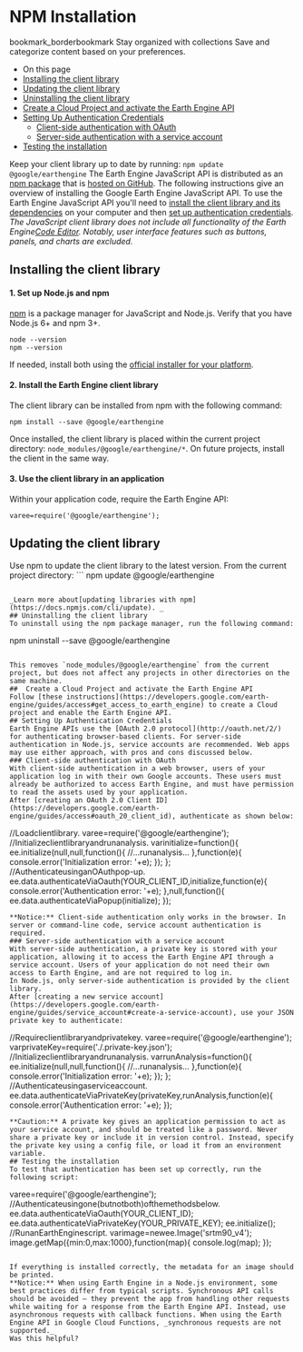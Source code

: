  
#  NPM Installation 
bookmark_borderbookmark Stay organized with collections  Save and categorize content based on your preferences.
  * On this page
  * [Installing the client library](https://developers.google.com/earth-engine/guides/npm_install#installing-the-client-library)
  * [Updating the client library](https://developers.google.com/earth-engine/guides/npm_install#updating-the-client-library)
  * [Uninstalling the client library](https://developers.google.com/earth-engine/guides/npm_install#uninstalling-the-client-library)
  * [ Create a Cloud Project and activate the Earth Engine API ](https://developers.google.com/earth-engine/guides/npm_install#create-a-cloud-project-and-activate-the-earth-engine-api)
  * [Setting Up Authentication Credentials](https://developers.google.com/earth-engine/guides/npm_install#setting-up-authentication-credentials)
    * [Client-side authentication with OAuth](https://developers.google.com/earth-engine/guides/npm_install#client-side-authentication-with-oauth)
    * [Server-side authentication with a service account](https://developers.google.com/earth-engine/guides/npm_install#server-side-authentication-with-a-service-account)
  * [Testing the installation](https://developers.google.com/earth-engine/guides/npm_install#testing-the-installation)


Keep your client library up to date by running: `npm update @google/earthengine`
The Earth Engine JavaScript API is distributed as an [npm package](https://www.npmjs.com/package/@google/earthengine) that is [hosted on GitHub](https://github.com/google/earthengine-api). The following instructions give an overview of installing the Google Earth Engine JavaScript API. To use the Earth Engine JavaScript API you'll need to [install the client library and its dependencies](https://developers.google.com/earth-engine/guides/npm_install#installing-the-client-library) on your computer and then [set up authentication credentials](https://developers.google.com/earth-engine/guides/npm_install#setting-up-authentication-credentials).
_The JavaScript client library does not include all functionality of the Earth Engine[Code Editor](https://developers.google.com/earth-engine/guides/playground). Notably, user interface features such as buttons, panels, and charts are excluded._
## Installing the client library
#### 1. Set up Node.js and npm
[npm](https://www.npmjs.com/) is a package manager for JavaScript and Node.js. Verify that you have Node.js 6+ and npm 3+.
```
node --version
npm --version
```

If needed, install both using the [official installer for your platform](https://nodejs.org/en/download/).
#### 2. Install the Earth Engine client library
The client library can be installed from npm with the following command:
```
npm install --save @google/earthengine
```

Once installed, the client library is placed within the current project directory: `node_modules/@google/earthengine/*`. On future projects, install the client in the same way.
#### 3. Use the client library in an application
Within your application code, require the Earth Engine API:
```
varee=require('@google/earthengine');
```

## Updating the client library
Use npm to update the client library to the latest version. From the current project directory: ```
npm update @google/earthengine
```

_Learn more about[updating libraries with npm](https://docs.npmjs.com/cli/update). _
## Uninstalling the client library
To uninstall using the npm package manager, run the following command:
```
npm uninstall --save @google/earthengine
```

This removes `node_modules/@google/earthengine` from the current project, but does not affect any projects in other directories on the same machine.
##  Create a Cloud Project and activate the Earth Engine API 
Follow [these instructions](https://developers.google.com/earth-engine/guides/access#get_access_to_earth_engine) to create a Cloud project and enable the Earth Engine API. 
## Setting Up Authentication Credentials
Earth Engine APIs use the [OAuth 2.0 protocol](http://oauth.net/2/) for authenticating browser-based clients. For server-side authentication in Node.js, service accounts are recommended. Web apps may use either approach, with pros and cons discussed below.
### Client-side authentication with OAuth
With client-side authentication in a web browser, users of your application log in with their own Google accounts. These users must already be authorized to access Earth Engine, and must have permission to read the assets used by your application.
After [creating an OAuth 2.0 Client ID](https://developers.google.com/earth-engine/guides/access#oauth_20_client_id), authenticate as shown below:
```
//Loadclientlibrary.
varee=require('@google/earthengine');
//Initializeclientlibraryandrunanalysis.
varinitialize=function(){
ee.initialize(null,null,function(){
//...runanalysis...
},function(e){
console.error('Initialization error: '+e);
});
};
//AuthenticateusinganOAuthpop-up.
ee.data.authenticateViaOauth(YOUR_CLIENT_ID,initialize,function(e){
console.error('Authentication error: '+e);
},null,function(){
ee.data.authenticateViaPopup(initialize);
});
```
**Notice:** Client-side authentication only works in the browser. In server or command-line code, service account authentication is required.
### Server-side authentication with a service account
With server-side authentication, a private key is stored with your application, allowing it to access the Earth Engine API through a service account. Users of your application do not need their own access to Earth Engine, and are not required to log in.
In Node.js, only server-side authentication is provided by the client library.
After [creating a new service account](https://developers.google.com/earth-engine/guides/service_account#create-a-service-account), use your JSON private key to authenticate:
```
//Requireclientlibraryandprivatekey.
varee=require('@google/earthengine');
varprivateKey=require('./.private-key.json');
//Initializeclientlibraryandrunanalysis.
varrunAnalysis=function(){
ee.initialize(null,null,function(){
//...runanalysis...
},function(e){
console.error('Initialization error: '+e);
});
};
//Authenticateusingaserviceaccount.
ee.data.authenticateViaPrivateKey(privateKey,runAnalysis,function(e){
console.error('Authentication error: '+e);
});
```
**Caution:** A private key gives an application permission to act as your service account, and should be treated like a password. Never share a private key or include it in version control. Instead, specify the private key using a config file, or load it from an environment variable.
## Testing the installation
To test that authentication has been set up correctly, run the following script:
```
varee=require('@google/earthengine');
//Authenticateusingone(butnotboth)ofthemethodsbelow.
ee.data.authenticateViaOauth(YOUR_CLIENT_ID);
ee.data.authenticateViaPrivateKey(YOUR_PRIVATE_KEY);
ee.initialize();
//RunanEarthEnginescript.
varimage=newee.Image('srtm90_v4');
image.getMap({min:0,max:1000},function(map){
console.log(map);
});
```

If everything is installed correctly, the metadata for an image should be printed.
**Notice:** When using Earth Engine in a Node.js environment, some best practices differ from typical scripts. Synchronous API calls should be avoided — they prevent the app from handling other requests while waiting for a response from the Earth Engine API. Instead, use asynchronous requests with callback functions. When using the Earth Engine API in Google Cloud Functions, _synchronous requests are not supported._
Was this helpful?
